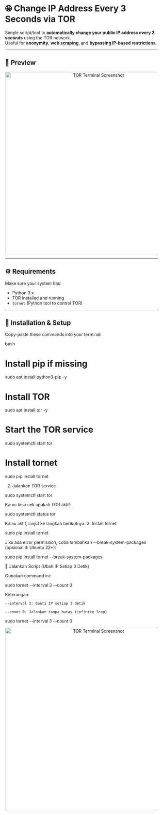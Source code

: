 # 🌐 Change IP Address Every 3 Seconds via TOR

Simple script/tool to **automatically change your public IP address every 3 seconds** using the TOR network.  
Useful for **anonymity**, **web scraping**, and **bypassing IP-based restrictions**.

---

## 📸 Preview

<p align="center">
  <img src="https://github.com/user-attachments/assets/60b937f1-86e0-408c-bedb-0c96e4f1bfac" alt="TOR Terminal Screenshot" width="600"/>
</p>

---

## ⚙️ Requirements

Make sure your system has:

- Python 3.x
- TOR installed and running
- `tornet` (Python tool to control TOR)

---

## 🧪 Installation & Setup

Copy-paste these commands into your terminal:

bash
# Install pip if missing
sudo apt install python3-pip -y

# Install TOR
sudo apt install tor -y

# Start the TOR service
sudo systemctl start tor

# Install tornet
sudo pip install tornet



2. Jalankan TOR service

sudo systemctl start tor

Kamu bisa cek apakah TOR aktif:

sudo systemctl status tor

Kalau aktif, lanjut ke langkah berikutnya.
3. Install tornet

sudo pip install tornet

Jika ada error permission, coba tambahkan --break-system-packages (opsional di Ubuntu 22+):

sudo pip install tornet --break-system-packages

🚀 Jalankan Script (Ubah IP Setiap 3 Detik)

Gunakan command ini:

sudo tornet --interval 3 --count 0

Keterangan:

    --interval 3: Ganti IP setiap 3 detik

    --count 0: Jalankan tanpa batas (infinite loop)
sudo tornet --interval 3 --count 0

<p align="center">
  <img src="https://github.com/user-attachments/assets/ace97bc4-8229-46c5-beb1-5f7e3e9c720f
" alt="TOR Terminal Screenshot" width="600"/>
</p>
